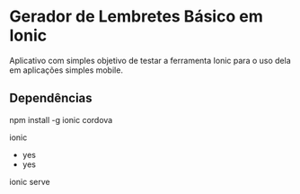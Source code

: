 # Gerador de Lembretes Básico em Ionic

Aplicativo com simples objetivo de testar a ferramenta Ionic para o uso dela em aplicações simples mobile.

## Dependências
npm install -g ionic cordova

ionic
- yes
- yes

ionic serve
